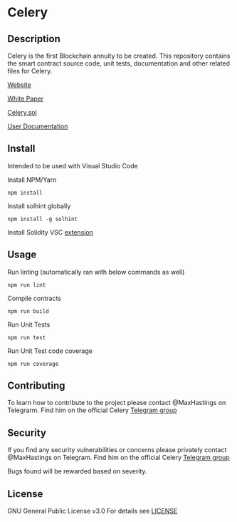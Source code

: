 # Celery

## Description

Celery is the first Blockchain annuity to be created. This repository contains the smart contract source code, unit tests, documentation and other related files for Celery.

[Website](https://celery.cash)

[White Paper](https://celery.cash/whitepaper.pdf)

[Celery.sol](/contracts/Celery.sol)

[User Documentation](/docs/User%20Documentation.md)

## Install

Intended to be used with Visual Studio Code

Install NPM/Yarn
```
npm install
```

Install solhint globally
```
npm install -g solhint
```

Install Solidity VSC [extension](https://marketplace.visualstudio.com/items?itemName=JuanBlanco.solidity)

## Usage

Run linting (automatically ran with below commands as well)

```shell
npm run lint
```

Compile contracts

```shell
npm run build
```

Run Unit Tests

```shell
npm run test
```

Run Unit Test code coverage

```shell
npm run coverage
```

## Contributing

To learn how to contribute to the project please contact @MaxHastings on Telegrarm. Find him on the official Celery [Telegram group](https://t.me/celeryToken)

## Security

If you find any security vulnerabilities or concerns please privately contact @MaxHastings on Telegram. Find him on the official Celery [Telegram group](https://t.me/celeryToken)

Bugs found will be rewarded based on severity.

## License

GNU General Public License v3.0
For details see [LICENSE](/LICENSE)
